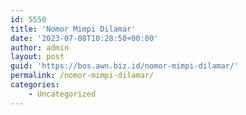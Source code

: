 ```yaml
---
id: 5550
title: 'Nomor Mimpi Dilamar'
date: '2023-07-08T10:28:50+00:00'
author: admin
layout: post
guid: 'https://bos.awn.biz.id/nomor-mimpi-dilamar/'
permalink: /nomor-mimpi-dilamar/
categories:
    - Uncategorized
---
```



